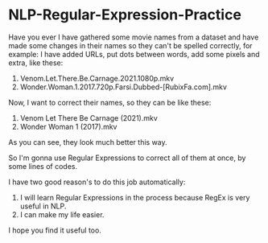 # NLP-Regular-Expression-Practice


Have you ever 
I have gathered some movie names from a dataset
and have made some changes in their names so they can't be spelled correctly, for example:
I have added URLs, put dots between words, add some pixels and extra, like these:

1. Venom.Let.There.Be.Carnage.2021.1080p.mkv
2. Wonder.Woman.1.2017.720p.Farsi.Dubbed-[RubixFa.com].mkv

Now, I want to correct their names, so they can be like these:

1. Venom Let There Be Carnage (2021).mkv
2. Wonder Woman 1 (2017).mkv

As you can see, they look much better this way.

So I'm gonna use Regular Expressions to correct all of them at once,
by some lines of codes.

I have two good reason's to do this job automatically:

1. I will learn Regular Expressions in the process because RegEx is very useful in NLP.
2. I can make my life easier.

I hope you find it useful too.
